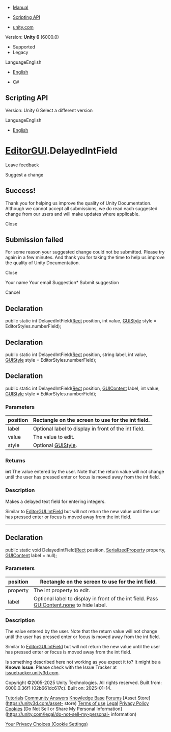 [ ]()

  * [Manual](../Manual/index.html)
  * [Scripting API](../ScriptReference/index.html)

  * [unity.com](https://unity.com/)

Version: **Unity 6** (6000.0)

  * Supported
  * Legacy

LanguageEnglish

  * [English]()

  * C#

[ ](https://docs.unity3d.com)

## Scripting API

Version: Unity 6 Select a different version

LanguageEnglish

  * [English]()

#  [EditorGUI](EditorGUI.html).DelayedIntField

Leave feedback

Suggest a change

## Success!

Thank you for helping us improve the quality of Unity Documentation. Although
we cannot accept all submissions, we do read each suggested change from our
users and will make updates where applicable.

Close

## Submission failed

For some reason your suggested change could not be submitted. Please <a>try
again</a> in a few minutes. And thank you for taking the time to help us
improve the quality of Unity Documentation.

Close

Your name Your email Suggestion* Submit suggestion

Cancel

[ ]()

## Declaration

public static int DelayedIntField([Rect](Rect.html) position, int value,
[GUIStyle](GUIStyle.html) style = EditorStyles.numberField);

## Declaration

public static int DelayedIntField([Rect](Rect.html) position, string label,
int value, [GUIStyle](GUIStyle.html) style = EditorStyles.numberField);

## Declaration

public static int DelayedIntField([Rect](Rect.html) position,
[GUIContent](GUIContent.html) label, int value, [GUIStyle](GUIStyle.html)
style = EditorStyles.numberField);

### Parameters

position | Rectangle on the screen to use for the int field.  
---|---  
label | Optional label to display in front of the int field.  
value | The value to edit.  
style | Optional [GUIStyle](GUIStyle.html).  
  
### Returns

**int** The value entered by the user. Note that the return value will not
change until the user has pressed enter or focus is moved away from the int
field.

### Description

Makes a delayed text field for entering integers.

Similar to [EditorGUI.IntField](EditorGUI.IntField.html) but will not return
the new value until the user has pressed enter or focus is moved away from the
int field.

* * *

## Declaration

public static void DelayedIntField([Rect](Rect.html) position,
[SerializedProperty](SerializedProperty.html) property,
[GUIContent](GUIContent.html) label = null);

### Parameters

position | Rectangle on the screen to use for the int field.  
---|---  
property | The int property to edit.  
label | Optional label to display in front of the int field. Pass [GUIContent.none](GUIContent-none.html) to hide label.  
  
### Description

The value entered by the user. Note that the return value will not change
until the user has pressed enter or focus is moved away from the int field.

Similar to [EditorGUI.IntField](EditorGUI.IntField.html) but will not return
the new value until the user has pressed enter or focus is moved away from the
int field.

Is something described here not working as you expect it to? It might be a
**Known Issue**. Please check with the Issue Tracker at
[issuetracker.unity3d.com](https://issuetracker.unity3d.com).

Copyright ©2005-2025 Unity Technologies. All rights reserved. Built from:
6000.0.36f1 (02b661dc617c). Built on: 2025-01-14.

[Tutorials](https://unity3d.com/learn) [Community
Answers](https://answers.unity3d.com) [Knowledge
Base](https://support.unity3d.com/hc/en-us)
[Forums](https://forum.unity3d.com) [Asset Store](https://unity3d.com/asset-
store) [Terms of use](https://docs.unity3d.com/Manual/TermsOfUse.html)
[Legal](https://unity.com/legal) [Privacy
Policy](https://unity.com/legal/privacy-policy)
[Cookies](https://unity.com/legal/cookie-policy) [Do Not Sell or Share My
Personal Information](https://unity.com/legal/do-not-sell-my-personal-
information)

[Your Privacy Choices (Cookie Settings)](javascript:void\(0\);)


